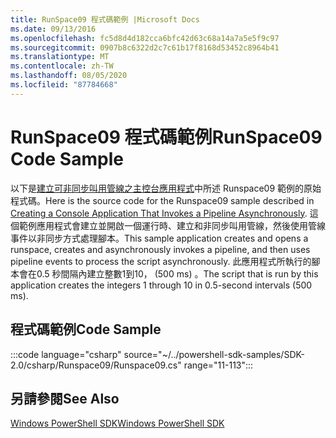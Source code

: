 ```yaml
---
title: RunSpace09 程式碼範例 |Microsoft Docs
ms.date: 09/13/2016
ms.openlocfilehash: fc5d8d4d182cca6bfc42d63c68a14a7a5e5f9c97
ms.sourcegitcommit: 0907b8c6322d2c7c61b17f8168d53452c8964b41
ms.translationtype: MT
ms.contentlocale: zh-TW
ms.lasthandoff: 08/05/2020
ms.locfileid: "87784668"
---
```

# <a name="runspace09-code-sample"></a><span data-ttu-id="b94bd-102">RunSpace09 程式碼範例</span><span class="sxs-lookup"><span data-stu-id="b94bd-102">RunSpace09 Code Sample</span></span>

<span data-ttu-id="b94bd-103">以下是[建立可非同步叫用管線之主控台應用程式](https://msdn.microsoft.com/198c1c94-2a06-457e-93ce-c0d910618e47)中所述 Runspace09 範例的原始程式碼。</span><span class="sxs-lookup"><span data-stu-id="b94bd-103">Here is the source code for the Runspace09 sample described in [Creating a Console Application That Invokes a Pipeline Asynchronously](https://msdn.microsoft.com/198c1c94-2a06-457e-93ce-c0d910618e47).</span></span>
<span data-ttu-id="b94bd-104">這個範例應用程式會建立並開啟一個運行時、建立和非同步叫用管線，然後使用管線事件以非同步方式處理腳本。</span><span class="sxs-lookup"><span data-stu-id="b94bd-104">This sample application creates and opens a runspace, creates and asynchronously invokes a pipeline, and then uses pipeline events to process the script asynchronously.</span></span> <span data-ttu-id="b94bd-105">此應用程式所執行的腳本會在0.5 秒間隔內建立整數1到10， (500 ms) 。</span><span class="sxs-lookup"><span data-stu-id="b94bd-105">The script that is run by this application creates the integers 1 through 10 in 0.5-second intervals (500 ms).</span></span>

## <a name="code-sample"></a><span data-ttu-id="b94bd-106">程式碼範例</span><span class="sxs-lookup"><span data-stu-id="b94bd-106">Code Sample</span></span>

:::code language="csharp" source="~/../powershell-sdk-samples/SDK-2.0/csharp/Runspace09/Runspace09.cs" range="11-113":::

## <a name="see-also"></a><span data-ttu-id="b94bd-107">另請參閱</span><span class="sxs-lookup"><span data-stu-id="b94bd-107">See Also</span></span>

[<span data-ttu-id="b94bd-108">Windows PowerShell SDK</span><span class="sxs-lookup"><span data-stu-id="b94bd-108">Windows PowerShell SDK</span></span>](../windows-powershell-reference.md)
